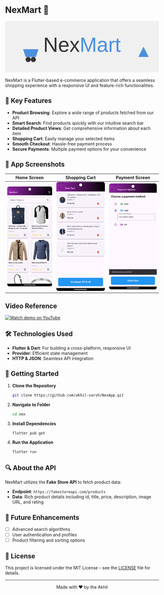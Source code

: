 # NexMart 🛒

![NexMart Banner](nex/nexmart-logo-svg.svg)

NexMart is a Flutter-based e-commerce application that offers a seamless shopping experience with a responsive UI and feature-rich functionalities.

## 🌟 Key Features

- **Product Browsing**: Explore a wide range of products fetched from our API
- **Smart Search**: Find products quickly with our intuitive search bar
- **Detailed Product Views**: Get comprehensive information about each item
- **Shopping Cart**: Easily manage your selected items
- **Smooth Checkout**: Hassle-free payment process
- **Secure Payments**: Multiple payment options for your convenience

## 📱 App Screenshots

| Home Screen | Shopping Cart | Payment Screen |
|:-----------:|:---------------:|:-------------:|
| ![Home Screen](https://github.com/akhil-varsh/NexApp/blob/main/nex%2FScreenshot_20240925_134507.png) | ![Shopping Cart](https://github.com/akhil-varsh/NexApp/blob/main/nex%2FScreenshot_20240925_134555.png) | ![Payment Screen](https://github.com/akhil-varsh/NexApp/blob/main/nex%2FScreenshot_20240925_134639.png) |

## Video Reference
<a href="https://youtu.be/DqO6mE1KQJM?si=0gojTe1rU60dFXIt" target="_blank">
  <img src="https://img.shields.io/badge/Watch%20Demo-FF0000?style=for-the-badge&logo=youtube&logoColor=white" alt="Watch demo on YouTube">
</a>

## 🛠 Technologies Used

- **Flutter & Dart**: For building a cross-platform, responsive UI
- **Provider**: Efficient state management
- **HTTP & JSON**: Seamless API integration

## 🚀 Getting Started

1. **Clone the Repository**
   ```bash
   git clone https://github.com/akhil-varsh/NexApp.git
   ```
   
2. **Navigate to Folder**
   ```bash
   cd nex
   ```
   
3. **Install Dependencies**
   ```bash
   flutter pub get
   ```

4. **Run the Application**
   ```bash
   flutter run
   ```

## 🔍 About the API

NexMart utilizes the **Fake Store API** to fetch product data:
- **Endpoint**: `https://fakestoreapi.com/products`
- **Data**: Rich product details including id, title, price, description, image URL, and rating

## 🔮 Future Enhancements

- [ ] Advanced search algorithms
- [ ] User authentication and profiles
- [ ] Product filtering and sorting options

## 📄 License

This project is licensed under the MIT License - see the [LICENSE](LICENSE) file for details.

---

<p align="center">
  Made with ❤️ by the Akhil
</p>
